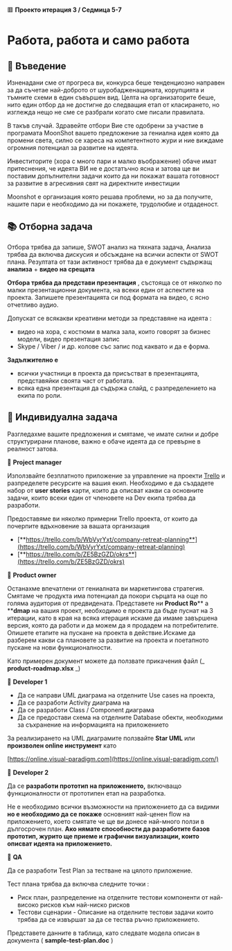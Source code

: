 🟥 **Проекто итерация 3 / Седмица 5-7**
# Работа, работа и само работа

## 🚀 Въведение

Изненадани сме от прогреса ви, конкурса беше тенденциозно направен за да съчетае най-доброто от шуробадженащината, корупцията и тъмните схеми в един съвършен вид. Целта на организаторите беше, нито един отбор да не достигне до следващия етап от класирането, но изглежда нещо не сме се разбрали когато сме писали правилата.

В такъв случай. Здравейте отбори Вие сте одобрени за участие в програмата MoonShot вашето предложение за гениална идея която да промени света, силно се хареса на компетентното жури и ние виждаме огромния потенциал за развитие на идеята.

Инвеститорите (хора с много пари и малко въображение) обаче имат притеснения, че идеята ВИ не е достатъчно ясна и затова ще ви поставим допълнителни задачи които да ни покажат вашата готовност за развитие в агресивния свят на директните инвестиции

Moonshot е организация която решава проблеми, но за да получите, нашите пари е необходимо да ни покажете, трудолюбие и отдаденост.

## 📚 Отборна задача

Отбора трябва да запише, SWOT анализ на тяхната задача, Анализа трябва да включва дискусия и обсъждане на всички аспекти от SWOT плана. Резултата от тази активност трябва да е документ съдържащ **анализа** + **видео на срещата**

**Отбора трябва да представи презентация** , състояща се от няколко по малки презентационни документа, на всеки един от аспектите на проекта. Запишете презентацията си под формата на видео, с ясно отчетливо аудио.

Допускат се всякакви креативни методи за представяне на идеята :

- видео на хора, с костюми в малка зала, които говорят за бизнес модели, видео презентация запис
- Skype / Viber / и др. колове със запис под каквато и да е форма.

**Задължително e** 
- всички участници в проекта да присъстват в презентацията, представяйки своята част от работата.
- всяка една презентация да съдържа слайд, с разпределението на екипа по роли.

## 📘 Индивидуална задача

Разгледахме вашите предложения и смятаме, че имате силни и добре структурирани планове, важно е обаче идеята да се превърне в реалност затова.

🚀 **Project manager**

Използвайте безплатното приложение за управление на проекти [Trello](https://trello.com/en) и разпределете ресурсите на вашия екип. Необходимо е да създадете набор от **user stories** карти, които да описват какви са основните задачи, които всеки един от членовете на Dev екипа трябва да разработи.

Предоставяме ви няколко примерни Trello проекта, от които да почерпите вдъхновение за вашата организация
- [**https://trello.com/b/WbVyrYxt/company-retreat-planning**](https://trello.com/b/WbVyrYxt/company-retreat-planning)
- [**https://trello.com/b/ZE5BzGZD/okrs**](https://trello.com/b/ZE5BzGZD/okrs)

🚀 **Product owner**

Останахме впечатлени от гениалната ви маркетингова стратегия. Смятаме че продукта има потенциал да покори сърцата на още по голяма аудитория от предвидената. Представете ни **Product Ro**** a ****dmap** на вашия проект, необходимо е проекта да бъде пуснат на 3 итерации, като в края на всяка итерация искаме да имаме завършена версия, която да работи и да можем да я продадем на потребителите. Опишете етапите на пускане на проекта в действие.Искаме да разберем какви са плановете за развитие на проекта и поетапното пускане на нови функционалности.

Като примерен документ можете да ползвате прикачения файл (_ **product-roadmap.xlsx** _)

🚀 **Developer 1**

- Да се направи UML диаграма на отделните Use cases на проекта,
- Да се разработи Activity диаграма на
- Да се разработи Class / Component диаграма
- Да се предостави схема на отделните Database обекти, необходими за съхранение на информацията на приложението

За реализирането на UML диаграмите ползвайте **Star UML** или **произволен online инструмент** като

[https://online.visual-paradigm.com](https://online.visual-paradigm.com/)

🚀 **Developer 2**

Да се **разработи прототип на приложението,** включващо функционалности от прототипен етап на разработка.

Не е необходимо всички възможности на приложението да са видими **но е необходимо да се покаже** основният най-ценен flow на приложението, което смятате че ще ви донесе най-много ползи в дългосрочен план. **Ако нямате способности да разработите базов прототип, журито ще приеме и графични визуализации, които описват идеята на приложението.**

🚀 **QA**

Да се разработи Test Plan за тестване на цялото приложение.

Тест плана трябва да включва следните точки :

- Риск план, разпределение на отделните тестови компоненти от най-високо рисков към най-ниско рисков
- Тестови сценарии - Описание на отделните тестови задачи които трябва да се извършат за да се тества ръчно приложението.

Представете данните в таблица, като следвате модела описан в документа ( **sample-test-plan.doc** )
